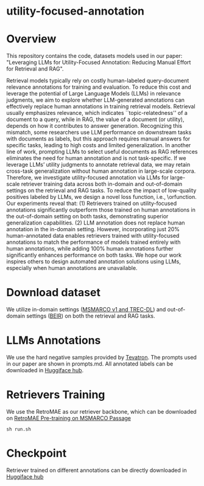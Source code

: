 # utility-focused-annotation

# Overview
This repository contains the code, datasets models used in our paper: "Leveraging LLMs for Utility-Focused Annotation: Reducing Manual Effort for Retrieval and RAG". 

Retrieval models typically rely on costly human-labeled query-document relevance annotations for training and evaluation. 
To reduce this cost and leverage the potential of Large Language Models (LLMs) in relevance judgments, we aim to explore whether LLM-generated annotations can effectively replace human annotations in training retrieval models. 
Retrieval usually emphasizes relevance, which indicates ``topic-relatedness'' of a document to a query, while in RAG, the value of a document (or utility), depends on how it contributes to answer generation. 
Recognizing this mismatch, some researchers use LLM performance on downstream tasks with documents as labels, but this approach requires manual answers for specific tasks, leading to high costs and limited generalization. 
In another line of work, prompting LLMs to select useful documents as RAG references eliminates the need for human annotation and is not task-specific. If we leverage LLMs’ utility judgments to annotate retrieval data, we may retain cross-task generalization without human annotation in large-scale corpora. 
Therefore, we investigate utility-focused annotation via LLMs for large-scale retriever training data across both in-domain and out-of-domain settings on the retrieval and RAG tasks. 
To reduce the impact of low-quality positives labeled by LLMs, we design a novel loss function, i.e., \orfunction. 
Our experiments reveal that: (1) Retrievers trained on utility-focused annotations significantly outperform those trained on human annotations in the out-of-domain setting on both tasks, demonstrating superior generalization capabilities. 
(2) LLM annotation does not replace human annotation in the in-domain setting. 
However, incorporating just 20% human-annotated data enables retrievers trained with utility-focused annotations to match the performance of models trained entirely with human annotations, while adding 100% human annotations further significantly enhances performance on both tasks.
We hope our work inspires others to design automated annotation solutions using LLMs, especially when human annotations are unavailable. 

# Download dataset 
We utilize in-domain settings ([MSMARCO v1 and TREC-DL](https://microsoft.github.io/msmarco/Datasets)) and out-of-domain settings ([BEIR](https://github.com/beir-cellar/beir)) on both the retrieval and RAG tasks. 

# LLMs Annotations
We use the hard negative samples provided by [Tevatron](https://www.dropbox.com/scl/fi/pkm1mtgfobae9kuesp7dr/train-tevatron.jsonl?rlkey=2thutc4zkozr9jp4zbbrz5rvi&dl=0). 
The prompts used in our paper are shown in prompts.md. 
All annotated labels can be downloaded in [Huggiface hub](https://huggingface.co/hengranZhang/Utility_focused_annotation).

# Retrievers Training 
We use the RetroMAE as our retriever backbone, which can be downloaded on [RetroMAE Pre-training on MSMARCO Passage](https://github.com/staoxiao/RetroMAE/blob/master/examples/pretrain/README.md)

```
sh run.sh
```

# Checkpoint
Retriever trained on different annotations can be directly downloaded in [Huggiface hub](https://huggingface.co/hengranZhang/Utility_focused_annotation)



